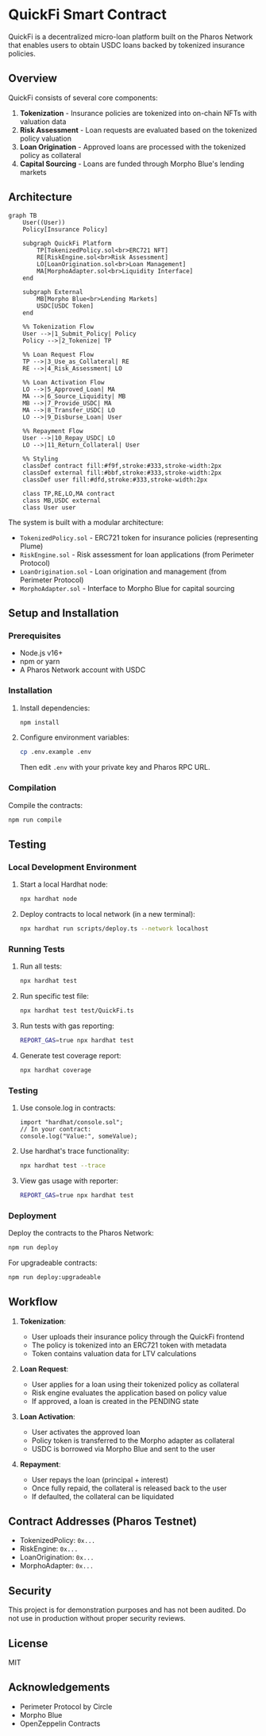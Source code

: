 # QuickFi Smart Contract

QuickFi is a decentralized micro-loan platform built on the Pharos Network that enables users to obtain USDC loans backed by tokenized insurance policies.

## Overview

QuickFi consists of several core components:

1. **Tokenization** - Insurance policies are tokenized into on-chain NFTs with valuation data
2. **Risk Assessment** - Loan requests are evaluated based on the tokenized policy valuation
3. **Loan Origination** - Approved loans are processed with the tokenized policy as collateral
4. **Capital Sourcing** - Loans are funded through Morpho Blue's lending markets

## Architecture
```mermaid
graph TB
    User((User))
    Policy[Insurance Policy]
    
    subgraph QuickFi Platform
        TP[TokenizedPolicy.sol<br>ERC721 NFT]
        RE[RiskEngine.sol<br>Risk Assessment]
        LO[LoanOrigination.sol<br>Loan Management]
        MA[MorphoAdapter.sol<br>Liquidity Interface]
    end
    
    subgraph External
        MB[Morpho Blue<br>Lending Markets]
        USDC[USDC Token]
    end
    
    %% Tokenization Flow
    User -->|1_Submit_Policy| Policy
    Policy -->|2_Tokenize| TP
    
    %% Loan Request Flow
    TP -->|3_Use_as_Collateral| RE
    RE -->|4_Risk_Assessment| LO
    
    %% Loan Activation Flow
    LO -->|5_Approved_Loan| MA
    MA -->|6_Source_Liquidity| MB
    MB -->|7_Provide_USDC| MA
    MA -->|8_Transfer_USDC| LO
    LO -->|9_Disburse_Loan| User
    
    %% Repayment Flow
    User -->|10_Repay_USDC| LO
    LO -->|11_Return_Collateral| User
    
    %% Styling
    classDef contract fill:#f9f,stroke:#333,stroke-width:2px
    classDef external fill:#bbf,stroke:#333,stroke-width:2px
    classDef user fill:#dfd,stroke:#333,stroke-width:2px
    
    class TP,RE,LO,MA contract
    class MB,USDC external
    class User user
```


The system is built with a modular architecture:

- `TokenizedPolicy.sol` - ERC721 token for insurance policies (representing Plume)
- `RiskEngine.sol` - Risk assessment for loan applications (from Perimeter Protocol)
- `LoanOrigination.sol` - Loan origination and management (from Perimeter Protocol)
- `MorphoAdapter.sol` - Interface to Morpho Blue for capital sourcing

## Setup and Installation

### Prerequisites

- Node.js v16+
- npm or yarn
- A Pharos Network account with USDC

### Installation

1. Install dependencies:
   ```bash
   npm install
   ```

2. Configure environment variables:
   ```bash
   cp .env.example .env
   ```
   Then edit `.env` with your private key and Pharos RPC URL.

### Compilation

Compile the contracts:

```bash
npm run compile
```

## Testing

### Local Development Environment

1. Start a local Hardhat node:
   ```bash
   npx hardhat node
   ```

2. Deploy contracts to local network (in a new terminal):
   ```bash
   npx hardhat run scripts/deploy.ts --network localhost
   ```

### Running Tests

1. Run all tests:
   ```bash
   npx hardhat test
   ```

2. Run specific test file:
   ```bash
   npx hardhat test test/QuickFi.ts
   ```

3. Run tests with gas reporting:
   ```bash
   REPORT_GAS=true npx hardhat test
   ```

4. Generate test coverage report:
   ```bash
   npx hardhat coverage
   ```

### Testing

1. Use console.log in contracts:
   ```solidity
   import "hardhat/console.sol";
   // In your contract:
   console.log("Value:", someValue);
   ```

2. Use hardhat's trace functionality:
   ```bash
   npx hardhat test --trace
   ```

3. View gas usage with reporter:
   ```bash
   REPORT_GAS=true npx hardhat test
   ```

### Deployment

Deploy the contracts to the Pharos Network:

```bash
npm run deploy
```

For upgradeable contracts:
```bash
npm run deploy:upgradeable
```

## Workflow

1. **Tokenization**:
   - User uploads their insurance policy through the QuickFi frontend
   - The policy is tokenized into an ERC721 token with metadata
   - Token contains valuation data for LTV calculations

2. **Loan Request**:
   - User applies for a loan using their tokenized policy as collateral
   - Risk engine evaluates the application based on policy value
   - If approved, a loan is created in the PENDING state

3. **Loan Activation**:
   - User activates the approved loan
   - Policy token is transferred to the Morpho adapter as collateral
   - USDC is borrowed via Morpho Blue and sent to the user

4. **Repayment**:
   - User repays the loan (principal + interest)
   - Once fully repaid, the collateral is released back to the user
   - If defaulted, the collateral can be liquidated

## Contract Addresses (Pharos Testnet)

- TokenizedPolicy: `0x...`
- RiskEngine: `0x...`
- LoanOrigination: `0x...`
- MorphoAdapter: `0x...`

## Security

This project is for demonstration purposes and has not been audited. Do not use in production without proper security reviews.

## License

MIT

## Acknowledgements

- Perimeter Protocol by Circle
- Morpho Blue
- OpenZeppelin Contracts
